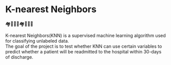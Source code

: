 # K-nearest Neighbors 
🏘️🧑‍🤝‍🧑🏘️🧑‍🤝‍🧑
<p>K-nearest Neighbors(KNN) is a supervised machine learning algorithm used for classifying unlabeled data.<br>
The goal of the project is to test whether KNN can use certain variables to predict whether a patient will be readmitted to the hospital within 30-days of discharge.</p>
